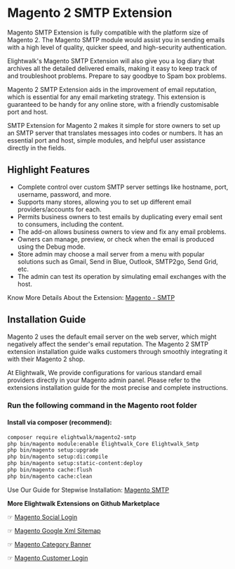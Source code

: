 # Magento 2 SMTP Extension

Magento SMTP Extension is fully compatible with the platform size of Magento 2. The Magento SMTP module would assist you in sending emails with a high level of quality, quicker speed, and high-security authentication. 

Elightwalk's Magento SMTP Extension will also give you a log diary that archives all the detailed delivered emails, making it easy to keep track of and troubleshoot problems. Prepare to say goodbye to Spam box problems.

Magento 2 SMTP Extension aids in the improvement of email reputation, which is essential for any email marketing strategy. This extension is guaranteed to be handy for any online store, with a friendly customisable port and host.

SMTP Extension for Magento 2 makes it simple for store owners to set up an SMTP server that translates messages into codes or numbers. It has an essential port and host, simple modules, and helpful user assistance directly in the fields.


## Highlight Features
- Complete control over custom SMTP server settings like hostname, port, username, password, and more.
- Supports many stores, allowing you to set up different email providers/accounts for each.
- Permits business owners to test emails by duplicating every email sent to consumers, including the content. 
- The add-on allows business owners to view and fix any email problems. 
- Owners can manage, preview, or check when the email is produced using the Debug mode. 
- Store admin may choose a mail server from a menu with popular solutions such as Gmail, Send in Blue, Outlook, SMTP2go, Send Grid, etc.
- The admin can test its operation by simulating email exchanges with the host. 

Know More Details About the Extension: [Magento - SMTP](https://www.elightwalk.com/magento-smtp.html)


## Installation Guide
Magento 2 uses the default email server on the web server, which might negatively affect the sender's email reputation. The Magento 2 SMTP extension installation guide walks customers through smoothly integrating it with their Magento 2 shop.

At Elightwalk, We provide configurations for various standard email providers directly in your Magento admin panel. Please refer to the extensions installation guide for the most precise and complete instructions. 

### Run the following command in the Magento root folder
#### Install via composer (recommend):

```bash
composer require elightwalk/magento2-smtp
php bin/magento module:enable Elightwalk_Core Elightwalk_Smtp
php bin/magento setup:upgrade
php bin/magento setup:di:compile
php bin/magento setup:static-content:deploy
php bin/magento cache:flush
php bin/magento cache:clean

```

Use Our Guide for Stepwise Installation: [Magento SMTP](https://www.elightwalk.com/docs/magento/smtp)

**More Elightwalk Extensions on Github Marketplace**

☞ [Magento Social Login](https://www.elightwalk.com/magento-social-login.html)

☞ [Magento Google Xml Sitemap](https://www.elightwalk.com/magento-google-xml-sitemap.html)

☞ [Magento Category Banner](https://www.elightwalk.com/magento-category-banner.html)

☞ [Magento Customer Login](https://www.elightwalk.com/magento-customer-login.html)


